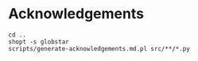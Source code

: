 # Acknowledgements

```{eval-bash}
cd ..
shopt -s globstar
scripts/generate-acknowledgements.md.pl src/**/*.py
```
